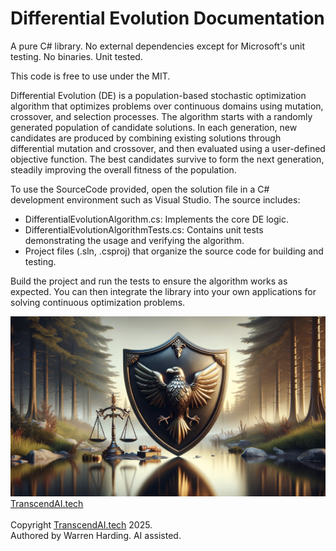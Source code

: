 
# Differential Evolution Documentation

A pure C# library. No external dependencies except for Microsoft's unit testing. No binaries. Unit tested.

This code is free to use under the MIT.

Differential Evolution (DE) is a population-based stochastic optimization algorithm that optimizes problems over continuous domains using mutation, crossover, and selection processes. The algorithm starts with a randomly generated population of candidate solutions. In each generation, new candidates are produced by combining existing solutions through differential mutation and crossover, and then evaluated using a user-defined objective function. The best candidates survive to form the next generation, steadily improving the overall fitness of the population.

To use the SourceCode provided, open the solution file in a C# development environment such as Visual Studio. The source includes:
- DifferentialEvolutionAlgorithm.cs: Implements the core DE logic.
- DifferentialEvolutionAlgorithmTests.cs: Contains unit tests demonstrating the usage and verifying the algorithm.
- Project files (.sln, .csproj) that organize the source code for building and testing.

Build the project and run the tests to ensure the algorithm works as expected. You can then integrate the library into your own applications for solving continuous optimization problems.

![AI Image](aiimage.jpg)
[TranscendAI.tech](https://TranscendAI.tech)<br>
<br>
Copyright [TranscendAI.tech](https://TranscendAI.tech) 2025.</br>
Authored by Warren Harding. AI assisted.
